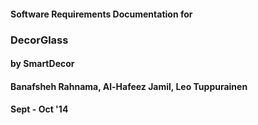 #### Software Requirements Documentation for
### DecorGlass
#### by SmartDecor





#### Banafsheh Rahnama, Al-Hafeez Jamil, Leo Tuppurainen
#### Sept - Oct '14
</center>
